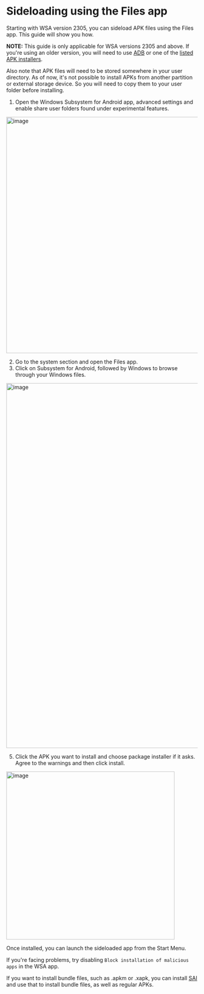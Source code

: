 # Sideloading using the Files app
Starting with WSA version 2305, you can sideload APK files using the Files app. This guide will show you how.

**NOTE:** This guide is only applicable for WSA versions 2305 and above. If you're using an older version, you will need to use [ADB](https://github.com/MustardChef/WSABuilds/blob/master/Guides/ADB-Sideloading.md) or one of the [listed APK installers](https://github.com/MustardChef/WSABuilds/blob/master/Guides/Sideloading.md).

Also note that APK files will need to be stored somewhere in your user directory. As of now, it's not possible to install APKs from another partition or external storage device. So you will need to copy them to your user folder before installing.

1. Open the Windows Subsystem for Android app, advanced settings and enable share user folders found under experimental features.

<img width="623" alt="image" src="https://github.com/MustardChef/WSABuilds/assets/44692189/d39ddbd3-20fd-462c-bf95-a193be045427">

2. Go to the system section and open the Files app.
3. Click on Subsystem for Android, followed by Windows to browse through your Windows files.

<img width="962" alt="image" src="https://github.com/MustardChef/WSABuilds/assets/44692189/95885809-deb2-4ac4-b468-7447fb84dde0">

5. Click the APK you want to install and choose package installer if it asks. Agree to the warnings and then click install.

<img width="443" alt="image" src="https://github.com/MustardChef/WSABuilds/assets/44692189/9e0698de-e47e-45c9-83a0-8c8ea1297cd4">

Once installed, you can launch the sideloaded app from the Start Menu.

If you're facing problems, try disabling `Block installation of malicious apps` in the WSA app.

If you want to install bundle files, such as .apkm or .xapk, you can install [SAI](https://apkpure.com/split-apks-installer-sai/com.aefyr.sai) and use that to install bundle files, as well as regular APKs.
